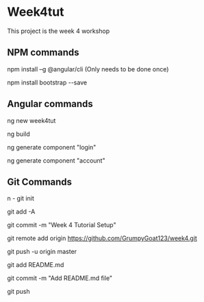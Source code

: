 # Week4tut

This project is the week 4 workshop

## NPM commands
npm install –g @angular/cli (Only needs to be done once)

npm install bootstrap --save

## Angular commands
ng new week4tut

ng build

ng generate component "login"

ng generate component "account"

## Git Commands
n - git init

git add -A

git commit -m "Week 4 Tutorial Setup"

git remote add origin https://github.com/GrumpyGoat123/week4.git

git push -u origin master

git add README.md

git commit -m "Add README.md file"

git push
